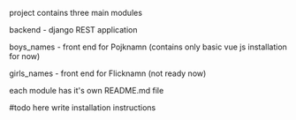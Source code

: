 project contains three main modules

backend - django REST application

boys_names - front end for Pojknamn (contains only basic vue js installation for now)

girls_names - front end for Flicknamn (not ready now)

each module has it's own README.md file

#todo here
write installation instructions
